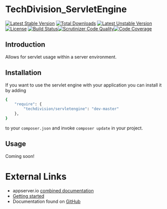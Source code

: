 # TechDivision_ServletEngine

[![Latest Stable Version](https://poser.pugx.org/techdivision/servletengine/v/stable.png)](https://packagist.org/packages/techdivision/servletengine) [![Total Downloads](https://poser.pugx.org/techdivision/servletengine/downloads.png)](https://packagist.org/packages/techdivision/servletengine) [![Latest Unstable Version](https://poser.pugx.org/techdivision/servletengine/v/unstable.png)](https://packagist.org/packages/techdivision/servletengine) [![License](https://poser.pugx.org/techdivision/servletengine/license.png)](https://packagist.org/packages/techdivision/servletengine) [![Build Status](https://travis-ci.org/techdivision/TechDivision_ServletEngine.png)](https://travis-ci.org/techdivision/TechDivision_ServletEngine)[![Scrutinizer Code Quality](https://scrutinizer-ci.com/g/techdivision/TechDivision_ServletEngine/badges/quality-score.png?b=master)](https://scrutinizer-ci.com/g/techdivision/TechDivision_ServletEngine/?branch=master)[![Code Coverage](https://scrutinizer-ci.com/g/techdivision/TechDivision_ServletEngine/badges/coverage.png?b=master)](https://scrutinizer-ci.com/g/techdivision/TechDivision_ServletEngine/?branch=master)

## Introduction

Allows for servlet usage within a server environment.

## Installation

If you want to use the servlet engine with your application you can install it by adding

```sh
{
    "require": {
        "techdivision/servletengine": "dev-master"
    },
}
```

to your ```composer.json``` and invoke ```composer update``` in your project.

## Usage

Coming soon!

# External Links

* appserver.io [combined documentation](http://docs.appserver.io)
* [Getting started](https://github.com/techdivision/TechDivision_AppserverDocumentation/tree/master/docs/getting-started)
* Documentation found on [GitHub](https://github.com/techdivision/TechDivision_AppserverDocumentation)